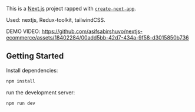 
This is a [Next.js](https://nextjs.org/) project rapped with [`create-next-app`](https://github.com/vercel/next.js/tree/canary/packages/create-next-app).

Used: nextjs, Redux-toolkit, tailwindCSS.

DEMO VIDEO:
https://github.com/asifsabirshuvo/nextjs-ecommerce/assets/18402284/00add5bb-42d7-434a-9f58-d3015850b736


## Getting Started

Install dependencies:
```bash
npm install
```

run the development server:
```bash
npm run dev
```
